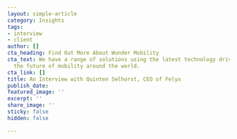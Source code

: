 ```yaml
---
layout: simple-article
category: Insights
tags:
- interview
- client
author: []
cta_heading: Find Out More About Wunder Mobility
cta_text: We have a range of solutions using the latest technology driving forward
  the future of mobility around the world.
cta_link: []
title: An Interview with Quinten Selhorst, CEO of Felyx
publish_date: 
featured_image: ''
excerpt: ''
share_image: ''
sticky: false
hidden: false

---
```

